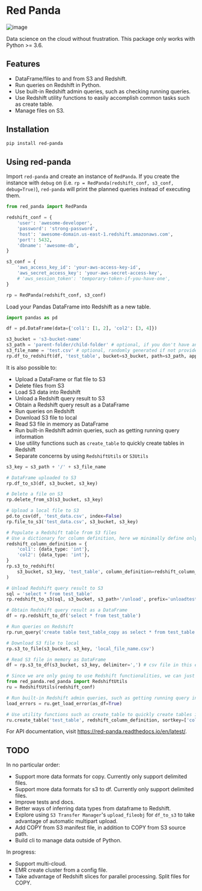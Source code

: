 # Red Panda

![image](https://raw.githubusercontent.com/jucyai/red-panda/master/artwork/logo.jpg)

Data science on the cloud without frustration. This package only works with Python \>= 3.6.

## Features

- DataFrame/files to and from S3 and Redshift.
- Run queries on Redshift in Python.
- Use built-in Redshift admin queries, such as checking running queries.
- Use Redshift utility functions to easily accomplish common tasks such as create table.
- Manage files on S3.

## Installation

```sh
pip install red-panda
```

## Using red-panda

Import `red-panda` and create an instance of `RedPanda`. If you create the instance with `debug` on (i.e. `rp = RedPanda(redshift_conf, s3_conf, debug=True)`), `red-panda` will print the planned queries instead of executing them.

```python
from red_panda import RedPanda

redshift_conf = {
    'user': 'awesome-developer',
    'password': 'strong-password',
    'host': 'awesome-domain.us-east-1.redshift.amazonaws.com',
    'port': 5432,
    'dbname': 'awesome-db',
}

s3_conf = {
    'aws_access_key_id': 'your-aws-access-key-id',
    'aws_secret_access_key': 'your-aws-secret-access-key',
    # 'aws_session_token': 'temporary-token-if-you-have-one',
}

rp = RedPanda(redshift_conf, s3_conf)
```

Load your Pandas DataFrame into Redshift as a new table.

```python
import pandas as pd

df = pd.DataFrame(data={'col1': [1, 2], 'col2': [3, 4]})

s3_bucket = 's3-bucket-name'
s3_path = 'parent-folder/child-folder' # optional, if you don't have any sub folders
s3_file_name = 'test.csv' # optional, randomly generated if not provided
rp.df_to_redshift(df, 'test_table', bucket=s3_bucket, path=s3_path, append=False)
```

It is also possible to:

- Upload a DataFrame or flat file to S3
- Delete files from S3
- Load S3 data into Redshift
- Unload a Redshift query result to S3
- Obtain a Redshift query result as a DataFrame
- Run queries on Redshift
- Download S3 file to local
- Read S3 file in memory as DataFrame
- Run built-in Redshift admin queries, such as getting running query information
- Use utility functions such as `create_table` to quickly create tables in Redshift
- Separate concerns by using `RedshiftUtils` or `S3Utils`

```python
s3_key = s3_path + '/' + s3_file_name

# DataFrame uploaded to S3
rp.df_to_s3(df, s3_bucket, s3_key)

# Delete a file on S3
rp.delete_from_s3(s3_bucket, s3_key)

# Upload a local file to S3
pd.to_csv(df, 'test_data.csv', index=False)
rp.file_to_s3('test_data.csv', s3_bucket, s3_key)

# Populate a Redshift table from S3 files
# Use a dictionary for column definition, here we minimally define only data_type
redshift_column_definition = {
    'col1': {data_type: 'int'},
    'col2': {data_type: 'int'},
}
rp.s3_to_redshift(
    s3_bucket, s3_key, 'test_table', column_definition=redshift_column_definition
)

# Unload Redshift query result to S3
sql = 'select * from test_table'
rp.redshift_to_s3(sql, s3_bucket, s3_path+'/unload', prefix='unloadtest_')

# Obtain Redshift query result as a DataFrame
df = rp.redshift_to_df('select * from test_table')

# Run queries on Redshift
rp.run_query('create table test_table_copy as select * from test_table')

# Download S3 file to local
rp.s3_to_file(s3_bucket, s3_key, 'local_file_name.csv')

# Read S3 file in memory as DataFrame
df = rp.s3_to_df(s3_bucket, s3_key, delimiter=',') # csv file in this example

# Since we are only going to use Redshift functionalities, we can just use RedshiftUtils
from red_panda.red_panda import RedshiftUtils
ru = RedshiftUtils(redshift_conf)

# Run built-in Redshift admin queries, such as getting running query information
load_errors = ru.get_load_error(as_df=True)

# Use utility functions such as create_table to quickly create tables in Redshift
ru.create_table('test_table', redshift_column_definition, sortkey=['col2'], drop_first=True)
```

For API documentation, visit <https://red-panda.readthedocs.io/en/latest/>.

## TODO

In no particular order:

- Support more data formats for copy. Currently only support delimited files.
- Support more data formats for s3 to df. Currently only support delimited files.
- Improve tests and docs.
- Better ways of inferring data types from dataframe to Redshift.
- Explore using `S3 Transfer Manager`'s `upload_fileobj` for `df_to_s3` to take advantage of automatic multipart upload.
- Add COPY from S3 manifest file, in addition to COPY from S3 source path.
- Build cli to manage data outside of Python.

In progress:

- Support multi-cloud.
- EMR create cluster from a config file.
- Take advantage of Redshift slices for parallel processing. Split files for COPY.
